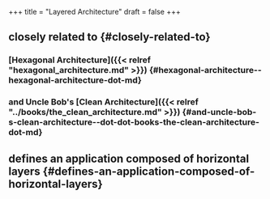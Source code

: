 +++
title = "Layered Architecture"
draft = false
+++

## closely related to {#closely-related-to}


### [Hexagonal Architecture]({{< relref "hexagonal_architecture.md" >}}) {#hexagonal-architecture--hexagonal-architecture-dot-md}


### and Uncle Bob's [Clean Architecture]({{< relref "../books/the_clean_architecture.md" >}}) {#and-uncle-bob-s-clean-architecture--dot-dot-books-the-clean-architecture-dot-md}


## defines an application composed of **horizontal layers** {#defines-an-application-composed-of-horizontal-layers}
